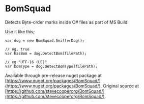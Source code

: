 BomSquad
========

Detects Byte-order marks inside C# files as part of MS Build

Use it like this;

    var dog = new BomSquad.SnifferDog();

    // eg, true
    var hasBom = dog.DetectBom(filePath);

    // eg "UTF-16 (LE)"
    var bomType = dog.DetectBomType(filePath);

Available through pre-release nuget package at [https://www.nuget.org/packages/BomSquad/](https://www.nuget.org/packages/BomSquad/). Original source at [https://github.com/stevecooperorg/BomSquad/](https://github.com/stevecooperorg/BomSquad/).
